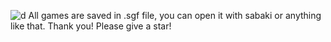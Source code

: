 ![d](https://github.com/Doulet-Media/KataGo-Self-Battle-Record/assets/137231186/30c75e7b-d183-4912-ab60-f7a7936cf056)
All games are saved in .sgf file, you can open it with sabaki or anything like that. Thank you!
Please give a star!

